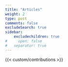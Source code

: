 ```yaml
---
title: "Articles"
weight: 2
type: post
comments: false
excludeSearch: true
sidebar:
    excludechildren: true
#     open: false
#   separator: true
---
```


<!-- ## What's new

## Popular articles

## All articles -->

{{< custom/contributions >}}